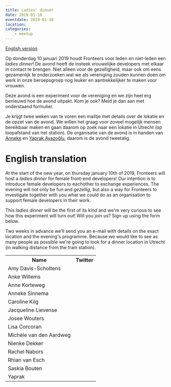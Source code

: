 ```yaml
---
title: Ladies' dinner
date: 2019-01-10
eventdate: 2019-01-10
location: 
categories: 
    - meetup
---
```

[English version](#english)

Op donderdag 10 januari 2019 houdt Fronteers voor leden en niet-leden een _ladies dinner_! De avond heeft de insteek vrouwelijke developers met elkaar in contact te brengen. Niet alleen voor de gezelligheid, maar ook om eens gezamenlijk te onderzoeken wat we als vereniging zouden kunnen doen om werk in onze beroepsgroep nog leuker en aantrekkelijker te maken voor vrouwen.

Deze avond is een experiment voor de vereniging en we zijn heel erg benieuwd hoe de avond uitpakt. Kom je ook? Meld je dan aan met onderstaand formulier.

Je krijgt twee weken van te voren een mailtje met details over de lokatie en de opzet van de avond. We willen het graag voor zoveel mogelijk mensen bereikbaar maken en gaan daarom op zoek naar een lokatie in Utrecht (op loopafstand van het station). De organisatie van de avond is in handen van [Anneke](https://twitter.com/asinnema) en [Yaprak Ayazoğlu](https://twitter.com/yaprakaya), daarom is de avond tweetalig.

# English translation

At the start of the new year, on thursday january 10th of 2019, Fronteers will host a _ladies dinner_ for female front-end developers! 
Our intention is to introduce female developers to eachother to exchange experiences. The evening will not only be fun and _gezellig_, but also a way for Fronteers to investigate together with you what we could do as an organisation to support female developers in their work.

This _ladies dinner_ will be the first of its kind and we're very curious to see how this experiment will turn out! Will you join us? Sign up using the form below.

Two weeks in advance we'll send you an e-mail with details on the exact location and the evening's programme. Because we would like to see as many people as possible we're going to look for a dinner location in Utrecht (in walking distance from the train station).
 
<table>
<tr>
<th>Name</th>
<th>Twitter</th>
</tr>
<tr>
<td>Amy Davis-Scholtens</td>
<td></td>
</tr>
<tr>
<td>Anke Willems</td>
<td></td>
</tr>
<tr>
<td>Anne Korteweg</td>
<td></td>
</tr>
<tr>
<td>Anneke Sinnema</td>
<td></td>
</tr>
<tr>
<td>Caroline Kilg</td>
<td></td>
</tr>
<tr>
<td>Jacqueline Lievense</td>
<td></td>
</tr>
<tr>
<td>Josee Wouters</td>
<td></td>
</tr>
<tr>
<td>Lisa Corcoran</td>
<td></td>
</tr>
<tr>
<td>Michèle van den Aardweg</td>
<td></td>
</tr>
<tr>
<td>Nienke Dekker</td>
<td></td>
</tr>
<tr>
<td>Rachel Nabors</td>
<td></td>
</tr>
<tr>
<td>Rhian van Esch</td>
<td></td>
</tr>
<tr>
<td>Saskia Bouten</td>
<td></td>
</tr>
<tr>
<td>Yaprak</td>
<td></td>
</tr>
</table>
